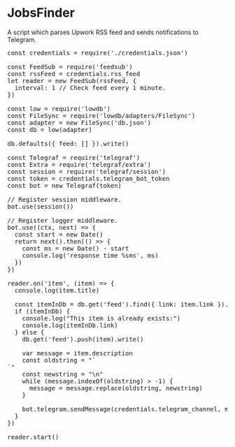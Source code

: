 # JobsFinder
A script which parses Upwork RSS feed and sends notifications to Telegram.

<pre>
const credentials = require('./credentials.json')

const FeedSub = require('feedsub')
const rssFeed = credentials.rss_feed
let reader = new FeedSub(rssFeed, {
  interval: 1 // Check feed every 1 minute.
})

const low = require('lowdb')
const FileSync = require('lowdb/adapters/FileSync')
const adapter = new FileSync('db.json')
const db = low(adapter)

db.defaults({ feed: [] }).write()

const Telegraf = require('telegraf')
const Extra = require('telegraf/extra')
const session = require('telegraf/session')
const token = credentials.telegram_bot_token
const bot = new Telegraf(token)

// Register session middleware.
bot.use(session())

// Register logger middleware.
bot.use((ctx, next) => {
  const start = new Date()
  return next().then(() => {
    const ms = new Date() - start
    console.log('response time %sms', ms)
  })
})

reader.on('item', (item) => {
  console.log(item.title)

  const itemInDb = db.get('feed').find({ link: item.link }).value()
  if (itemInDb) {
    console.log("This item is already exists:")
    console.log(itemInDb.link)
  } else {
    db.get('feed').push(item).write()

    var message = item.description
    const oldstring = "`<br />`"
    const newstring = "\n"
    while (message.indexOf(oldstring) > -1) {
      message = message.replace(oldstring, newstring)
    }

    bot.telegram.sendMessage(credentials.telegram_channel, message, Extra.HTML().markup())
  }
})

reader.start()

</pre>

